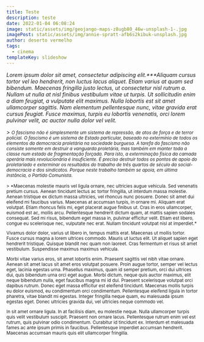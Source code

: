 ```yaml
---
title: Teste
description: teste
date: 2022-01-04 06:08:24
image: static/assets/img/geojango-maps-z8ugb80_46w-unsplash-1-.jpg
imagePost: static/assets/img/annie-spratt-afb6s2kibuk-unsplash.jpg
author: deserto vermelho
tags:
  - cinema
templateKey: slideshow
---
```

<!--StartFragment-->

<i>Lorem ipsum dolor sit amet, consectetur adipiscing elit.\*\**Aliquam cursus tortor vel leo hendrerit, non luctus lacus aliquet. Etiam varius at quam sed bibendum. Maecenas fringilla justo lectus, ut consectetur nisl rutrum a. Nullam ut nulla at nisl finibus vestibulum vitae ut turpis. Ut sollicitudin enim a diam feugiat, a vulputate elit maximus. Nulla lobortis est sit amet ullamcorper sagittis. Nam elementum pellentesque nunc, vitae gravida erat cursus feugiat. Fusce maximus, turpis eu lobortis venenatis, orci lorem pulvinar velit, ac auctor nulla dolor vel velit. </i>



<!--StartFragment-->

\> <small><i>O fascismo não é simplesmente um sistema de repressão, de atos de força e de terror policial. O fascismo é um sistema de Estado particular, baseado no extermínio de todos os elementos da democracia proletária na sociedade burguesa. A tarefa do fascismo não consiste somente em destruir a vanguarda proletária, mas também em manter toda a classe num estado de fragmentação forçada. Para isto, a exterminação física da camada operária mais revolucionária é insuficiente. É preciso destruir todos os pontos de apoio do proletariado e exterminar os resultados do trabalho de três quartos de século da social-democracia e dos sindicatos. Porque neste trabalho também se apoia, em última instância, o Partido Comunista. </i>

<!--EndFragment-->

\> \*Maecenas molestie mauris vel ligula ornare, nec ultricies augue vehicula. Sed venenatis pretium cursus. Aenean tincidunt lectus ac tortor fringilla, ut interdum massa molestie. Aenean tristique ex dictum massa ultricies, vel rhoncus nunc posuere. Donec sit amet dui eleifend mi faucibus varius. Maecenas at accumsan turpis, in ornare mi. Aliquam erat volutpat. Etiam rhoncus felis mi, eget placerat augue finibus ut. Cras in eros ullamcorper, euismod est ac, mollis arcu. Pellentesque hendrerit dictum quam, at mattis sapien sodales consequat. Sed mi risus, bibendum eget massa in, pulvinar efficitur velit. Etiam est libero, congue eu scelerisque nec, vulputate nec erat. Nullam tincidunt volutpat nisl at imperdiet.\*

Vivamus dolor dolor, varius ut libero in, tempus mattis erat. Maecenas ut mollis tortor. Fusce cursus magna a lorem ultrices commodo. Mauris ut luctus elit. Ut aliquet sapien eget hendrerit tristique. Quisque blandit nec quam non laoreet. Cras fermentum et risus sit amet vestibulum. Suspendisse maximus maximus vehicula.

Morbi vitae varius eros, sit amet lobortis enim. Praesent sagittis vel nibh vitae ornare. Aenean sit amet lacus sit amet eros volutpat posuere. Proin augue tortor, semper vel lectus eget, lacinia egestas urna. Phasellus maximus, quam id semper pretium, orci dui ultrices dui, quis bibendum urna orci eget augue. Morbi dictum, neque quis auctor maximus, elit neque bibendum nulla, eget faucibus magna mi id dui. Praesent scelerisque volutpat orci dapibus rutrum. Donec eget massa efficitur est eleifend tincidunt. Maecenas mollis turpis eu dolor euismod, eu condimentum orci condimentum. Pellentesque eleifend ligula in tortor pharetra, vitae blandit mi egestas. Integer fringilla neque quam, eu malesuada ipsum egestas eget. Donec ultricies gravida dui, vel ultricies neque commodo vel.

In sit amet ornare ligula. In at facilisis diam, eu molestie neque. Nulla ullamcorper turpis quis velit vestibulum suscipit. Praesent non ornare lacus. Pellentesque rutrum enim vel est rutrum, quis pulvinar odio condimentum. Curabitur id tincidunt ex. Interdum et malesuada fames ac ante ipsum primis in faucibus. Pellentesque imperdiet accumsan hendrerit. Maecenas accumsan mauris quis elit ullamcorper fringilla.

<!--EndFragment-->